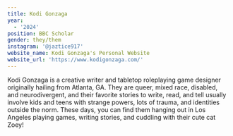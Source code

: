 ```yaml
---
title: Kodi Gonzaga
year:
  - '2024'
position: BBC Scholar
gender: they/them
instagram: '@jaztice917'
website_name: Kodi Gonzaga's Personal Website
website_url: 'https://www.kodigonzaga.com/'
---
```


Kodi Gonzaga is a creative writer and tabletop roleplaying game designer originally hailing from Atlanta, GA. They are queer, mixed race, disabled, and neurodivergent, and their favorite stories to write, read, and tell usually involve kids and teens with strange powers, lots of trauma, and identities outside the norm. These days, you can find them hanging out in Los Angeles playing games, writing stories, and cuddling with their cute cat Zoey!
